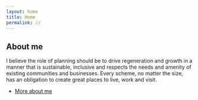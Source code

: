 ```yaml
---
layout: home
title: Home
permalink: //
---
```



## About me

I believe the role of planning should be to drive regeneration and growth in a manner that is sustainable, inclusive and respects the needs and amenity of existing communities and businesses. Every scheme, no matter the size, has an obligation to create great places to live, work and visit.

<ul>
  <li class="button">
    <a href="/about/">More about me</a>
  </li>
</ul>
